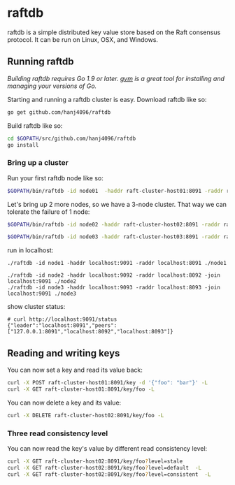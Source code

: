raftdb
======

raftdb is a simple distributed key value store based on the Raft consensus protocol. It can be run on Linux, OSX, and Windows.

## Running raftdb
*Building raftdb requires Go 1.9 or later. [gvm](https://github.com/moovweb/gvm) is a great tool for installing and managing your versions of Go.*

Starting and running a raftdb cluster is easy. Download raftdb like so:
```bash
go get github.com/hanj4096/raftdb
```

Build raftdb like so:
```bash
cd $GOPATH/src/github.com/hanj4096/raftdb
go install
```

### Bring up a cluster
Run your first raftdb node like so:
```bash
$GOPATH/bin/raftdb -id node01  -haddr raft-cluster-host01:8091 -raddr raft-cluster-host01:8089 ~/.raftdb
```

Let's bring up 2 more nodes, so we have a 3-node cluster. That way we can tolerate the failure of 1 node:
```bash
$GOPATH/bin/raftdb -id node02 -haddr raft-cluster-host02:8091 -raddr raft-cluster-host02:8089 -join raft-cluster-host01:8091 ~/.raftdb

$GOPATH/bin/raftdb -id node03 -haddr raft-cluster-host03:8091 -raddr raft-cluster-host03:8089 -join raft-cluster-host01:8091 ~/.raftdb
```


run in localhost:
```
./raftdb -id node1 -haddr localhost:9091 -raddr localhost:8091 ./node1

./raftdb -id node2 -haddr localhost:9092 -raddr localhost:8092 -join localhost:9091 ./node2
./raftdb -id node3 -haddr localhost:9093 -raddr localhost:8093 -join localhost:9091 ./node3
```

show cluster status:
```
# curl http://localhost:9091/status
{"leader":"localhost:8091","peers":["127.0.0.1:8091","localhost:8092","localhost:8093"]}
```


## Reading and writing keys
You can now set a key and read its value back:
```bash
curl -X POST raft-cluster-host01:8091/key -d '{"foo": "bar"}' -L
curl -X GET raft-cluster-host01:8091/key/foo -L
```

You can now delete a key and its value:
```bash
curl -X DELETE raft-cluster-host02:8091/key/foo -L
```

### Three read consistency level
You can now read the key's value by different read consistency level:
```bash
curl -X GET raft-cluster-host02:8091/key/foo?level=stale
curl -X GET raft-cluster-host02:8091/key/foo?level=default  -L
curl -X GET raft-cluster-host02:8091/key/foo?level=consistent  -L
```


